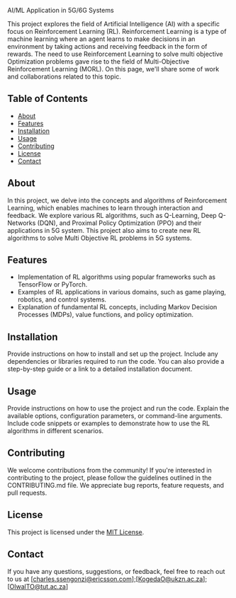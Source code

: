 AI/ML Application in 5G/6G Systems

This project explores the field of Artificial Intelligence (AI) with a specific focus on Reinforcement Learning (RL). Reinforcement Learning is a type of machine learning where an agent learns to make decisions in an environment by taking actions and receiving feedback in the form of rewards. The need to use Reinforcement Learning to solve multi objective Optimization problems gave rise to the field of Multi-Objective Reinforcement Learning  (MORL). On this page, we'll share some of work and collaborations related to this topic.

## Table of Contents

- [About](#about)
- [Features](#features)
- [Installation](#installation)
- [Usage](#usage)
- [Contributing](#contributing)
- [License](#license)
- [Contact](#contact)

## About

In this project, we delve into the concepts and algorithms of Reinforcement Learning, which enables machines to learn through interaction and feedback. We explore various RL algorithms, such as Q-Learning, Deep Q-Networks (DQN), and Proximal Policy Optimization (PPO) and their applications in 5G system. This project also aims to create new RL algorithms to solve Multi Objective RL problems in 5G systems.

## Features

- Implementation of RL algorithms using popular frameworks such as TensorFlow or PyTorch.
- Examples of RL applications in various domains, such as game playing, robotics, and control systems.
- Explanation of fundamental RL concepts, including Markov Decision Processes (MDPs), value functions, and policy optimization.

## Installation

Provide instructions on how to install and set up the project. Include any dependencies or libraries required to run the code. You can also provide a step-by-step guide or a link to a detailed installation document.

## Usage

Provide instructions on how to use the project and run the code. Explain the available options, configuration parameters, or command-line arguments. Include code snippets or examples to demonstrate how to use the RL algorithms in different scenarios.

## Contributing

We welcome contributions from the community! If you're interested in contributing to the project, please follow the guidelines outlined in the CONTRIBUTING.md file. We appreciate bug reports, feature requests, and pull requests.

## License

This project is licensed under the [MIT License](LICENSE).

## Contact

If you have any questions, suggestions, or feedback, feel free to reach out to us at [charles.ssengonzi@ericsson.com];[KogedaO@ukzn.ac.za];[OlwalTO@tut.ac.za]

